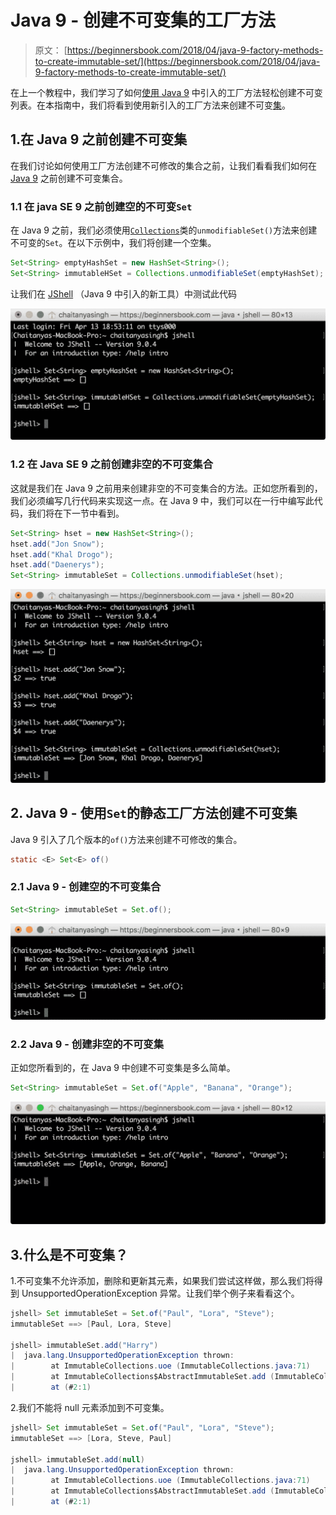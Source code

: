 # Java 9 - 创建不可变集的工厂方法

> 原文： [https://beginnersbook.com/2018/04/java-9-factory-methods-to-create-immutable-set/](https://beginnersbook.com/2018/04/java-9-factory-methods-to-create-immutable-set/)

在上一个教程中，我们学习了如何[使用 Java 9](https://beginnersbook.com/2018/04/java-9-factory-method-to-create-immutable-list/) 中引入的工厂方法轻松创建不可变列表。在本指南中，我们将看到使用新引入的工厂方法来创建不可变[集](https://beginnersbook.com/2013/12/hashset-class-in-java-with-example/)。

## 1.在 Java 9 之前创建不可变集

在我们讨论如何使用工厂方法创建不可修改的集合之前，让我们看看我们如何在 [Java 9](https://beginnersbook.com/2018/04/java-9-features-with-examples/) 之前创建不可变集合。

### 1.1 在 java SE 9 之前创建空的不可变`Set`

在 Java 9 之前，我们必须使用[`Collections`](https://beginnersbook.com/java-collections-tutorials/)类的`unmodifiableSet()`方法来创建不可变的`Set`。在以下示例中，我们将创建一个空集。

```java
Set<String> emptyHashSet = new HashSet<String>();
Set<String> immutableHSet = Collections.unmodifiableSet(emptyHashSet);
```

让我们在 [JShell](https://beginnersbook.com/2018/04/java-9-jshell-repl/) （Java 9 中引入的新工具）中测试此代码


![Creating Empty Set Before Java 9](img/fe17c0a141669d16d226e9445d0e7fb6.jpg)

### 1.2 在 Java SE 9 之前创建非空的不可变集合

这就是我们在 Java 9 之前用来创建非空的不可变集合的方法。正如您所看到的，我们必须编写几行代码来实现这一点。在 Java 9 中，我们可以在一行中编写此代码，我们将在下一节中看到。

```java
Set<String> hset = new HashSet<String>();
hset.add("Jon Snow");
hset.add("Khal Drogo");
hset.add("Daenerys");
Set<String> immutableSet = Collections.unmodifiableSet(hset); 
```


![Non Empty immutable Set before java 9](img/2b4dd6c053df25c427f0a2540bb585ff.jpg)

## 2\. Java 9 - 使用`Set`的静态工厂方法创建不可变集

Java 9 引入了几个版本的`of()`方法来创建不可修改的集合。

```java
static <E> Set<E> of()
```

### 2.1 Java 9 - 创建空的不可变集合

```java
Set<String> immutableSet = Set.of();
```


![Creating Empty Set in Java 9 using Factory Methods](img/258153f3df024300994f1ff034cf8d1d.jpg)

### 2.2 Java 9 - 创建非空的不可变集

正如您所看到的，在 Java 9 中创建不可变集是多么简单。

```java
Set<String> immutableSet = Set.of("Apple", "Banana", "Orange");
```


![Creating Non Empty Set in Java 9 using method of()](img/14d876da74ee63cfa3e12c299ac28731.jpg)

## 3.什么是不可变集？

1.不可变集不允许添加，删除和更新其元素，如果我们尝试这样做，那么我们将得到 UnsupportedOperationException 异常。让我们举个例子来看看这个。

```java
jshell> Set immutableSet = Set.of("Paul", "Lora", "Steve");
immutableSet ==> [Paul, Lora, Steve]

jshell> immutableSet.add("Harry")
|  java.lang.UnsupportedOperationException thrown: 
|        at ImmutableCollections.uoe (ImmutableCollections.java:71)
|        at ImmutableCollections$AbstractImmutableSet.add (ImmutableCollections.java:281)
|        at (#2:1)
```

2.我们不能将 null 元素添加到不可变集。

```java
jshell> Set immutableSet = Set.of("Paul", "Lora", "Steve");
immutableSet ==> [Lora, Steve, Paul]

jshell> immutableSet.add(null)
|  java.lang.UnsupportedOperationException thrown: 
|        at ImmutableCollections.uoe (ImmutableCollections.java:71)
|        at ImmutableCollections$AbstractImmutableSet.add (ImmutableCollections.java:281)
|        at (#2:1)
```